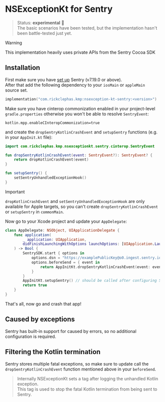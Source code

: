 # NSExceptionKt for Sentry

> Status: **experimental** 🚧  
> The basic scenarios have been tested, but the implementation hasn't been battle-tested just yet.

> [!WARNING]
> This implementation heavily uses private APIs from the Sentry Cocoa SDK

## Installation

First make sure you have [set up](https://docs.sentry.io/platforms/apple/guides/ios/#install) Sentry (v7.19.0 or above).  
After that add the following dependency to your `iosMain` or `appleMain` source set.

```kotlin
implementation("com.rickclephas.kmp:nsexception-kt-sentry:<version>")
```

Make sure you have cinterop commonization enabled in your project-level `gradle.properties` otherwise you won't be able to resolve `SentryEvent`:

```
kotlin.mpp.enableCInteropCommonization=true
```

and create the `dropSentryKotlinCrashEvent` and `setupSentry` functions (e.g. in your `AppInit.kt` file):

```kotlin
import com.rickclephas.kmp.nsexceptionkt.sentry.cinterop.SentryEvent

fun dropSentryKotlinCrashEvent(event: SentryEvent?): SentryEvent? {
    return dropKotlinCrashEvent(event)
}

fun setupSentry() {
    setSentryUnhandledExceptionHook()
}
```

> [!IMPORTANT]
> `dropKotlinCrashEvent` and `setSentryUnhandledExceptionHook` are only available for Apple targets,
> so you can't create `dropSentryKotlinCrashEvent` or `setupSentry` in `commonMain`.

Now go to your Xcode project and update your `AppDelegate`:

```swift
class AppDelegate: NSObject, UIApplicationDelegate {
    func application(
        _ application: UIApplication,
        didFinishLaunchingWithOptions launchOptions: [UIApplication.LaunchOptionsKey : Any]? = nil
    ) -> Bool {
        SentrySDK.start { options in
            options.dsn = "https://examplePublicKey@o0.ingest.sentry.io/0"
            options.beforeSend = { event in
                return AppInitKt.dropSentryKotlinCrashEvent(event: event)
            }
        }
        AppInitKt.setupSentry() // should be called after configuring Sentry
        return true
    }
}
```

That's all, now go and crash that app!

## Caused by exceptions

Sentry has built-in support for caused by errors, so no additional configuration is required.

## Filtering the Kotlin termination

Sentry stores multiple fatal exceptions, so make sure to update call the `dropSentryKotlinCrashEvent`
function mentioned above in your `beforeSend`.

> Internally NSExceptionKt sets a tag after logging the unhandled Kotlin exception.  
> This tag is used to stop the fatal Kotlin termination from being sent to Sentry.
